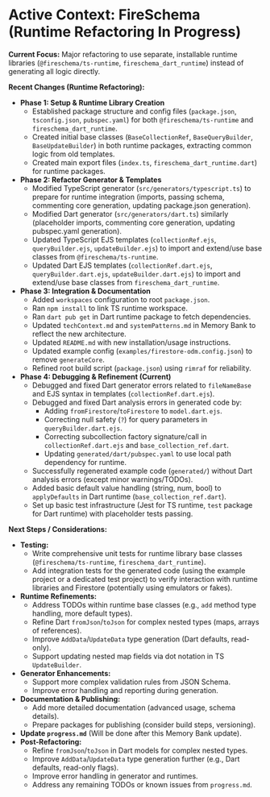 # Active Context: FireSchema (Runtime Refactoring In Progress)

**Current Focus:** Major refactoring to use separate, installable runtime
libraries (`@fireschema/ts-runtime`, `fireschema_dart_runtime`) instead of
generating all logic directly.

**Recent Changes (Runtime Refactoring):**

- **Phase 1: Setup & Runtime Library Creation**
  - Established package structure and config files (`package.json`,
    `tsconfig.json`, `pubspec.yaml`) for both `@fireschema/ts-runtime` and
    `fireschema_dart_runtime`.
  - Created initial base classes (`BaseCollectionRef`, `BaseQueryBuilder`,
    `BaseUpdateBuilder`) in both runtime packages, extracting common logic from
    old templates.
  - Created main export files (`index.ts`, `fireschema_dart_runtime.dart`) for
    runtime packages.
- **Phase 2: Refactor Generator & Templates**
  - Modified TypeScript generator (`src/generators/typescript.ts`) to prepare
    for runtime integration (imports, passing schema, commenting core
    generation, updating package.json generation).
  - Modified Dart generator (`src/generators/dart.ts`) similarly (placeholder
    imports, commenting core generation, updating pubspec.yaml generation).
  - Updated TypeScript EJS templates (`collectionRef.ejs`, `queryBuilder.ejs`,
    `updateBuilder.ejs`) to import and extend/use base classes from
    `@fireschema/ts-runtime`.
  - Updated Dart EJS templates (`collectionRef.dart.ejs`,
    `queryBuilder.dart.ejs`, `updateBuilder.dart.ejs`) to import and extend/use
    base classes from `fireschema_dart_runtime`.
- **Phase 3: Integration & Documentation**
  - Added `workspaces` configuration to root `package.json`.
  - Ran `npm install` to link TS runtime workspace.
  - Ran `dart pub get` in Dart runtime package to fetch dependencies.
  - Updated `techContext.md` and `systemPatterns.md` in Memory Bank to reflect
    the new architecture.
  - Updated `README.md` with new installation/usage instructions.
  - Updated example config (`examples/firestore-odm.config.json`) to remove
    `generateCore`.
  - Refined root build script (`package.json`) using `rimraf` for reliability.
- **Phase 4: Debugging & Refinement (Current)**
  - Debugged and fixed Dart generator errors related to `fileNameBase` and EJS
    syntax in templates (`collectionRef.dart.ejs`).
  - Debugged and fixed Dart analysis errors in generated code by:
    - Adding `fromFirestore`/`toFirestore` to `model.dart.ejs`.
    - Correcting null safety (`?`) for query parameters in
      `queryBuilder.dart.ejs`.
    - Correcting subcollection factory signature/call in
      `collectionRef.dart.ejs` and `base_collection_ref.dart`.
    - Updating `generated/dart/pubspec.yaml` to use local path dependency for
      runtime.
  - Successfully regenerated example code (`generated/`) without Dart analysis
    errors (except minor warnings/TODOs).
  - Added basic default value handling (string, num, bool) to `applyDefaults` in
    Dart runtime (`base_collection_ref.dart`).
  - Set up basic test infrastructure (Jest for TS runtime, `test` package for
    Dart runtime) with placeholder tests passing.

**Next Steps / Considerations:**

- **Testing:**
  - Write comprehensive unit tests for runtime library base classes
    (`@fireschema/ts-runtime`, `fireschema_dart_runtime`).
  - Add integration tests for the generated code (using the example project or a
    dedicated test project) to verify interaction with runtime libraries and
    Firestore (potentially using emulators or fakes).
- **Runtime Refinements:**
  - Address TODOs within runtime base classes (e.g., `add` method type handling,
    more default types).
  - Refine Dart `fromJson`/`toJson` for complex nested types (maps, arrays of
    references).
  - Improve `AddData`/`UpdateData` type generation (Dart defaults, read-only).
  - Support updating nested map fields via dot notation in TS `UpdateBuilder`.
- **Generator Enhancements:**
  - Support more complex validation rules from JSON Schema.
  - Improve error handling and reporting during generation.
- **Documentation & Publishing:**
  - Add more detailed documentation (advanced usage, schema details).
  - Prepare packages for publishing (consider build steps, versioning).
- **Update `progress.md`** (Will be done after this Memory Bank update).
- **Post-Refactoring:**
  - Refine `fromJson`/`toJson` in Dart models for complex nested types.
  - Improve `AddData`/`UpdateData` type generation further (e.g., Dart defaults,
    read-only flags).
  - Improve error handling in generator and runtimes.
  - Address any remaining TODOs or known issues from `progress.md`.
